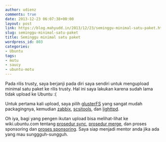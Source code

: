 ```yaml
---
author: udienz
comments: true
date: 2013-12-23 06:07:38+00:00
layout: post
link: https://blog.mahyudd.in/2013/12/23/seminggu-minimal-satu-paket.html
slug: seminggu-minimal-satu-paket
title: Seminggu minimal satu paket
wordpress_id: 803
categories:
- Ubuntu
tags:
- motu
- saucy
- ubuntu-motu
---
```


Pada rilis trusty, saya berjanji pada diri saya sendiri untuk mengupload minimal satu paket ke rilis trusty. Hal ini saya lakukan karena sudah lama tidak upload ke Ubuntu :(

Untuk pertama kali upload, saya pilih [glusterFS](https://launchpad.net/ubuntu/+source/glusterfs/3.4.1-1ubuntu1) yang sangat mudah packagingnya, kemudian [zabbix](https://launchpad.net/ubuntu/+source/zabbix/1:2.2.0+dfsg-6ubuntu1), [scsitools](https://launchpad.net/ubuntu/+source/scsitools/0.12-2.2ubuntu1), dan [lighttpd](https://launchpad.net/ubuntu/+source/lighttpd/1.4.33-1+nmu2ubuntu1).

Oh iya, bagi yang pengen ikutan upload bisa melihat-lihat ke wiki.ubuntu.com tentang [prosedur sync](https://wiki.ubuntu.com/SyncRequestProcess), [prosedur merge](https://wiki.ubuntu.com/UbuntuDevelopment/Merging), dan proses sponsoring dan [proses sponsoring](https://wiki.ubuntu.com/SponsorshipProcess). Saya siap menjadi mentor anda jika ada yang mau sunggguh-sungguh.
